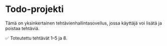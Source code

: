 # Todo-projekti

Tämä on yksinkertainen tehtävienhallintasovellus, jossa käyttäjä voi lisätä ja poistaa tehtäviä. 

✅ Toteutettu tehtävät 1–5 ja 8.